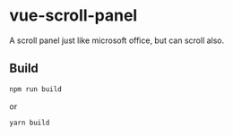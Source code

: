 # vue-scroll-panel

A scroll panel just like microsoft office, but can scroll also.

## Build

```bash
npm run build
```

or

```bash
yarn build
```
